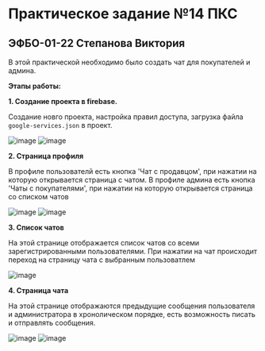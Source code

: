 # Практическое задание №14 ПКС
## ЭФБО-01-22 Степанова Виктория

В этой практической необходимо было создать чат для покупателей и админа.

**Этапы работы:**

**1. Создание проекта в firebase.**

Создание новго проекта, настройка правил доступа, загрузка файла `google-services.json` в проект.

![image](https://github.com/user-attachments/assets/99a359ff-94d8-4891-a8a6-4a78df8166c9)
![image](https://github.com/user-attachments/assets/b8bc63a0-495a-4d2d-a750-1a8b064c5d33)

**2. Страница профиля**

В профиле пользователй есть кнопка 'Чат с продавцом', при нажатии на которую открывается страница с чатом. В профиле админа есть кнопка 'Чаты с покупателями', при нажатии на которую открывается страница со списком чатов

![image](https://github.com/user-attachments/assets/ba7747a8-bb73-4a21-b5f6-29d49f132788)
![image](https://github.com/user-attachments/assets/123dce6d-2714-4bc2-b5eb-d98bb83f5020)

**3. Список чатов**

На этой странице отображается список чатов со всеми зарегистрированными пользователями. При нажатии на чат происходит переход на страницу чата с выбранным пользоватлем

![image](https://github.com/user-attachments/assets/3a478b6a-e028-456b-9abf-c43b34a70932)


**4. Страница чата**

На этой странице отображаются предыдущие сообщения пользователя и администратора в хронолическом порядке, есть возможность писать и отправлять сообщения.

![image](https://github.com/user-attachments/assets/477f9af4-c9fa-4df6-8689-f27c54ee1bba)
![image](https://github.com/user-attachments/assets/907a7292-c9ad-415f-8705-c90357574328)


